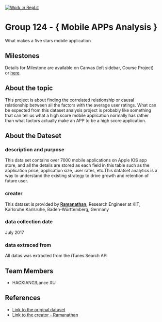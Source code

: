 [![Work in Repl.it](https://classroom.github.com/assets/work-in-replit-14baed9a392b3a25080506f3b7b6d57f295ec2978f6f33ec97e36a161684cbe9.svg)](https://classroom.github.com/online_ide?assignment_repo_id=311296&assignment_repo_type=GroupAssignmentRepo)
# Group 124 - { Mobile APPs Analysis }
What makes a five stars mobile application

## Milestones

Details for Milestone are available on Canvas (left sidebar, Course Project) or [here](https://firas.moosvi.com/courses/data301/project/milestone01.html).

## About the topic
This project is about finding the correlated relationship or causal relationship between all the factors with the average user ratings. What can be expected from this dataset analysis project is probably like something that can tell us what a high score mobile application normally has rather than what factors actually make an APP to be a high score application.

## About the Dateset

### description and purpose
This data set contains over 7000 mobile applications on Apple IOS app store, and all the details are stored as each field in this table such as the application price, application size, user rates, etc.This datatset analytics is a way to understand the existing strategy to drive growth and retention of future user.

### creater
This dataset is provided by [**Ramanathan**](https://www.kaggle.com/ramamet4), Research Engineer at KIT, Karlsruhe Karlsruhe, Baden-Württemberg, Germany

### data collection date
July 2017

### data extraced from 
All datas was extracted from the iTunes Search API


## Team Members
- HAOXIANG/Lance XU  

## References
- [Link to the original dataset](https://www.kaggle.com/ramamet4/app-store-apple-data-set-10k-apps)
- [Link to the creator - Ramanathan](https://www.kaggle.com/ramamet4)